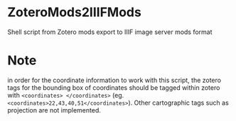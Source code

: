 # ZoteroMods2IIIFMods
Shell script from Zotero mods export to IIIF image server mods format
# Note
in order for the coordinate information to work with this script, the zotero tags for the bounding box of coordinates should be tagged within zotero with `<coordinates> </coordinates>` (eg. `<coordinates>22,43,40,51</coordinates>`). Other cartographic tags such as projection are not implemented.
